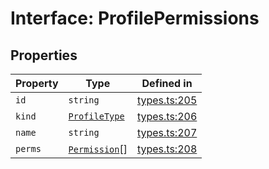 # Interface: ProfilePermissions

## Properties

| Property | Type | Defined in |
| ------ | ------ | ------ |
| `id` | `string` | [types.ts:205](https://github.com/monerium/js-monorepo/blob/main/packages/sdk/src/types.ts#L205) |
| `kind` | [`ProfileType`](/docs/packages/sdk/enumerations/ProfileType.md) | [types.ts:206](https://github.com/monerium/js-monorepo/blob/main/packages/sdk/src/types.ts#L206) |
| `name` | `string` | [types.ts:207](https://github.com/monerium/js-monorepo/blob/main/packages/sdk/src/types.ts#L207) |
| `perms` | [`Permission`](/docs/packages/sdk/enumerations/Permission.md)[] | [types.ts:208](https://github.com/monerium/js-monorepo/blob/main/packages/sdk/src/types.ts#L208) |

